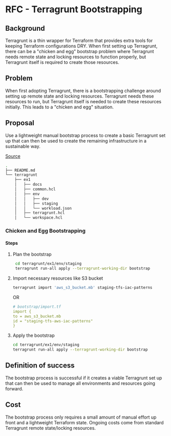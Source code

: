 # RFC - Terragrunt Bootstrapping

## Background

Terragrunt is a thin wrapper for Terraform that provides extra tools for keeping Terraform configurations DRY. When first setting up Terragrunt, there can be a "chicken and egg" bootstrap problem where Terragrunt needs remote state and locking resources to function properly, but Terragrunt itself is required to create those resources.

## Problem

When first adopting Terragrunt, there is a bootstrapping challenge around setting up remote state and locking resources. Terragrunt needs these resources to run, but Terragrunt itself is needed to create these resources initially. This leads to a "chicken and egg" situation.

## Proposal

Use a lightweight manual bootstrap process to create a basic Terragrunt set up that can then be used to create the remaining infrastructure in a sustainable way.

[Source](../ex1/)

```bash
.
├── README.md
└── terragrunt
    ├── ex1
    │   ├── docs
    │   ├── common.hcl
    │   ├── env
    │   │   ├── dev
    │   │   ├── staging
    │   │   └── workload.json
    │   ├── terragrunt.hcl
    │   └── workspace.hcl
```

### Chicken and Egg Bootstrapping

#### Steps

1. Plan the bootstrap

   ```bash
    cd terragrunt/ex1/env/staging
    terragrunt run-all apply --terragrunt-working-dir bootstrap
   ```

2. Import necessary resources like S3 bucket

   ```bash
   terragrunt import 'aws_s3_bucket.mb' staging-tfs-iac-patterns
   ```

   OR

   ```yaml
   # bootstrap/import.tf
   import {
   to = aws_s3_bucket.mb
   id = "staging-tfs-aws-iac-patterns"
   }
   ```

3. Apply the bootstrap

   ```bash
   cd terragrunt/ex1/env/staging
   terragrunt run-all apply --terragrunt-working-dir bootstrap
   ```

## Definition of success

The bootstrap process is successful if it creates a viable Terragrunt set up that can then be used to manage all environments and resources going forward.

## Cost

The bootstrap process only requires a small amount of manual effort up front and a lightweight Terraform state. Ongoing costs come from standard Terragrunt remote state/locking resources.
